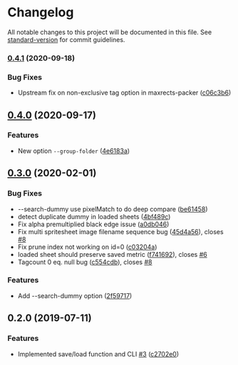 # Changelog

All notable changes to this project will be documented in this file. See [standard-version](https://github.com/conventional-changelog/standard-version) for commit guidelines.

### [0.4.1](https://github.com/soimy/atlasify/compare/v0.4.0...v0.4.1) (2020-09-18)


### Bug Fixes

* Upstream fix on non-exclusive tag option in maxrects-packer ([c06c3b6](https://github.com/soimy/atlasify/commit/c06c3b6))



## [0.4.0](https://github.com/soimy/atlasify/compare/v0.3.0...v0.4.0) (2020-09-17)


### Features

* New option `--group-folder` ([4e6183a](https://github.com/soimy/atlasify/commit/4e6183a))



## [0.3.0](https://github.com/soimy/atlasify/compare/v0.2.0...v0.3.0) (2020-02-01)


### Bug Fixes

* --search-dummy use pixelMatch to do deep compare ([be61458](https://github.com/soimy/atlasify/commit/be61458))
* detect duplicate dummy in loaded sheets ([4bf489c](https://github.com/soimy/atlasify/commit/4bf489c))
* Fix alpha premultiplied black edge issue ([a0db046](https://github.com/soimy/atlasify/commit/a0db046))
* Fix multi spritesheet image filename sequence bug ([45d4a56](https://github.com/soimy/atlasify/commit/45d4a56)), closes [#8](https://github.com/soimy/atlasify/issues/8)
* Fix prune index not working on id=0 ([c03204a](https://github.com/soimy/atlasify/commit/c03204a))
* loaded sheet should preserve saved metric ([f741692](https://github.com/soimy/atlasify/commit/f741692)), closes [#6](https://github.com/soimy/atlasify/issues/6)
* Tagcount 0 eq. null bug ([c554cdb](https://github.com/soimy/atlasify/commit/c554cdb)), closes [#8](https://github.com/soimy/atlasify/issues/8)


### Features

* Add --search-dummy option ([2f59717](https://github.com/soimy/atlasify/commit/2f59717))



## 0.2.0 (2019-07-11)


### Features

* Implemented save/load function and CLI [#3](https://github.com/soimy/atlasify/issues/3) ([c2702e0](https://github.com/soimy/atlasify/commit/c2702e0))
